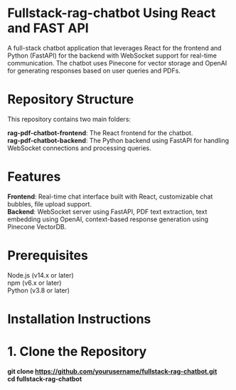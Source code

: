 # Fullstack-rag-chatbot Using React and FAST API

A full-stack chatbot application that leverages React for the frontend and Python (FastAPI) for the backend with WebSocket support for real-time communication. The chatbot uses Pinecone for vector storage and OpenAI for generating responses based on user queries and PDFs.

# Repository Structure

This repository contains two main folders:

**rag-pdf-chatbot-frontend**: The React frontend for the chatbot.<br>
**rag-pdf-chatbot-backend**: The Python backend using FastAPI for handling WebSocket connections and processing queries.

# Features
**Frontend**: Real-time chat interface built with React, customizable chat bubbles, file upload support. <br>
**Backend**: WebSocket server using FastAPI, PDF text extraction, text embedding using OpenAI, context-based response generation using Pinecone VectorDB.

# Prerequisites

Node.js (v14.x or later) <br>
npm (v6.x or later) <br>
Python (v3.8 or later) <br>

# Installation Instructions

# 1. Clone the Repository

**git clone https://github.com/yourusername/fullstack-rag-chatbot.git** <br>
**cd fullstack-rag-chatbot**
